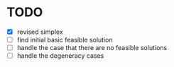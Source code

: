 # TODO

- [x] revised simplex
- [ ] find initial basic feasible solution
- [ ] handle the case that there are no feasible solutions
- [ ] handle the degeneracy cases